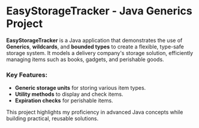 # EasyStorageTracker - Java Generics Project

**EasyStorageTracker** is a Java application that demonstrates the use of
**Generics**, **wildcards**, and **bounded types** to create a flexible, type-safe storage system. 
It models a delivery company's storage solution, efficiently managing items such as books, gadgets,
and perishable goods.

### Key Features:
- **Generic storage units** for storing various item types.
- **Utility methods** to display and check items.
- **Expiration checks** for perishable items.

This project highlights my proficiency in advanced Java concepts while building practical, reusable solutions.


